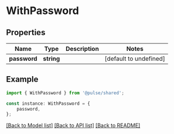 # WithPassword


## Properties

Name | Type | Description | Notes
------------ | ------------- | ------------- | -------------
**password** | **string** |  | [default to undefined]

## Example

```typescript
import { WithPassword } from '@pulse/shared';

const instance: WithPassword = {
    password,
};
```

[[Back to Model list]](../README.md#documentation-for-models) [[Back to API list]](../README.md#documentation-for-api-endpoints) [[Back to README]](../README.md)
